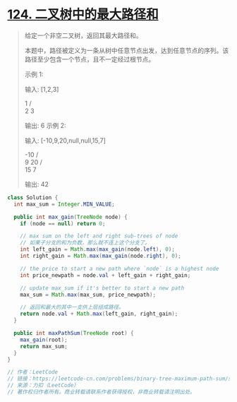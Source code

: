 # [124. 二叉树中的最大路径和](https://leetcode-cn.com/problems/binary-tree-maximum-path-sum/)

> 给定一个非空二叉树，返回其最大路径和。
>
> 本题中，路径被定义为一条从树中任意节点出发，达到任意节点的序列。该路径至少包含一个节点，且不一定经过根节点。
>
> 示例 1:
>
> 输入: [1,2,3]
>
>    1
>   / \
>  2   3
>
> 输出: 6
> 示例 2:
>
> 输入: [-10,9,20,null,null,15,7]
>
>    -10
>    / \
>   9  20
>     /  \
>    15   7
>
> 输出: 42
>

```java
class Solution {
  int max_sum = Integer.MIN_VALUE;

  public int max_gain(TreeNode node) {
    if (node == null) return 0;

    // max sum on the left and right sub-trees of node
    // 如果子分支的和为负数，那么就不连上这个分支了。
    int left_gain = Math.max(max_gain(node.left), 0);
    int right_gain = Math.max(max_gain(node.right), 0);

    // the price to start a new path where `node` is a highest node
    int price_newpath = node.val + left_gain + right_gain;

    // update max_sum if it's better to start a new path
    max_sum = Math.max(max_sum, price_newpath);

	// 返回和最大的其中一支供上层组成路径。
    return node.val + Math.max(left_gain, right_gain);
  }

  public int maxPathSum(TreeNode root) {
    max_gain(root);
    return max_sum;
  }
}

// 作者：LeetCode
// 链接：https://leetcode-cn.com/problems/binary-tree-maximum-path-sum/solution/er-cha-shu-de-zui-da-lu-jing-he-by-leetcode/
// 来源：力扣（LeetCode）
// 著作权归作者所有。商业转载请联系作者获得授权，非商业转载请注明出处。
```

